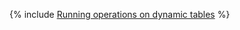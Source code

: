 {% include [Running operations on dynamic tables](../../_includes/user-guide/dynamic-tables/mapreduce.md) %}
